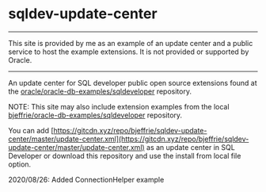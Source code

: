 # sqldev-update-center

***** 
This site is provided by me as an example of an update center and a public service to host the example extensions. It is not provided or supported by Oracle. 
*****

An update center for SQL developer public open source extensions found at the [oracle/oracle-db-examples/sqldeveloper](https://github.com/oracle/oracle-db-examples/tree/master/sqldeveloper) repository.

NOTE: This site may also include extension examples from the local [bjeffrie/oracle-db-examples/sqldeveloper](https://github.com/bjeffrie/oracle-db-examples/tree/master/sqldeveloper) repository.

You can add [https://gitcdn.xyz/repo/bjeffrie/sqldev-update-center/master/update-center.xml](https://gitcdn.xyz/repo/bjeffrie/sqldev-update-center/master/update-center.xml)
as an update center in SQL Developer or download this repository and use the install from local file option.

2020/08/26: Added ConnectionHelper example

